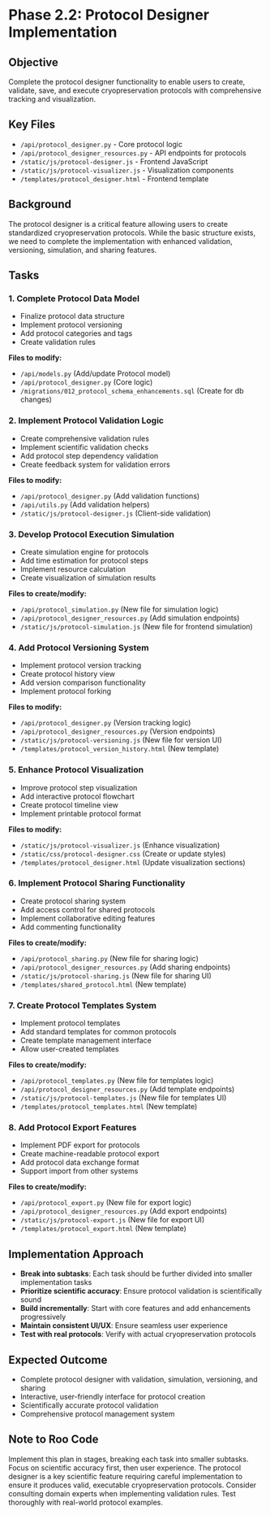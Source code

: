 # Phase 2.2: Protocol Designer Implementation

## Objective
Complete the protocol designer functionality to enable users to create, validate, save, and execute cryopreservation protocols with comprehensive tracking and visualization.

## Key Files
- `/api/protocol_designer.py` - Core protocol logic
- `/api/protocol_designer_resources.py` - API endpoints for protocols
- `/static/js/protocol-designer.js` - Frontend JavaScript
- `/static/js/protocol-visualizer.js` - Visualization components
- `/templates/protocol_designer.html` - Frontend template

## Background
The protocol designer is a critical feature allowing users to create standardized cryopreservation protocols. While the basic structure exists, we need to complete the implementation with enhanced validation, versioning, simulation, and sharing features.

## Tasks

### 1. Complete Protocol Data Model
- Finalize protocol data structure
- Implement protocol versioning
- Add protocol categories and tags
- Create validation rules

**Files to modify:**
- `/api/models.py` (Add/update Protocol model)
- `/api/protocol_designer.py` (Core logic)
- `/migrations/012_protocol_schema_enhancements.sql` (Create for db changes)

### 2. Implement Protocol Validation Logic
- Create comprehensive validation rules
- Implement scientific validation checks
- Add protocol step dependency validation
- Create feedback system for validation errors

**Files to modify:**
- `/api/protocol_designer.py` (Add validation functions)
- `/api/utils.py` (Add validation helpers)
- `/static/js/protocol-designer.js` (Client-side validation)

### 3. Develop Protocol Execution Simulation
- Create simulation engine for protocols
- Add time estimation for protocol steps
- Implement resource calculation
- Create visualization of simulation results

**Files to create/modify:**
- `/api/protocol_simulation.py` (New file for simulation logic)
- `/api/protocol_designer_resources.py` (Add simulation endpoints)
- `/static/js/protocol-simulation.js` (New file for frontend simulation)

### 4. Add Protocol Versioning System
- Implement protocol version tracking
- Create protocol history view
- Add version comparison functionality
- Implement protocol forking

**Files to modify:**
- `/api/protocol_designer.py` (Version tracking logic)
- `/api/protocol_designer_resources.py` (Version endpoints)
- `/static/js/protocol-versioning.js` (New file for version UI)
- `/templates/protocol_version_history.html` (New template)

### 5. Enhance Protocol Visualization
- Improve protocol step visualization
- Add interactive protocol flowchart
- Create protocol timeline view
- Implement printable protocol format

**Files to modify:**
- `/static/js/protocol-visualizer.js` (Enhance visualization)
- `/static/css/protocol-designer.css` (Create or update styles)
- `/templates/protocol_designer.html` (Update visualization sections)

### 6. Implement Protocol Sharing Functionality
- Create protocol sharing system
- Add access control for shared protocols
- Implement collaborative editing features
- Add commenting functionality

**Files to create/modify:**
- `/api/protocol_sharing.py` (New file for sharing logic)
- `/api/protocol_designer_resources.py` (Add sharing endpoints)
- `/static/js/protocol-sharing.js` (New file for sharing UI)
- `/templates/shared_protocol.html` (New template)

### 7. Create Protocol Templates System
- Implement protocol templates
- Add standard templates for common protocols
- Create template management interface
- Allow user-created templates

**Files to create/modify:**
- `/api/protocol_templates.py` (New file for templates logic)
- `/api/protocol_designer_resources.py` (Add template endpoints)
- `/static/js/protocol-templates.js` (New file for templates UI)
- `/templates/protocol_templates.html` (New template)

### 8. Add Protocol Export Features
- Implement PDF export for protocols
- Create machine-readable protocol export
- Add protocol data exchange format
- Support import from other systems

**Files to create/modify:**
- `/api/protocol_export.py` (New file for export logic)
- `/api/protocol_designer_resources.py` (Add export endpoints)
- `/static/js/protocol-export.js` (New file for export UI)
- `/templates/protocol_export.html` (New template)

## Implementation Approach
- **Break into subtasks**: Each task should be further divided into smaller implementation tasks
- **Prioritize scientific accuracy**: Ensure protocol validation is scientifically sound
- **Build incrementally**: Start with core features and add enhancements progressively
- **Maintain consistent UI/UX**: Ensure seamless user experience
- **Test with real protocols**: Verify with actual cryopreservation protocols

## Expected Outcome
- Complete protocol designer with validation, simulation, versioning, and sharing
- Interactive, user-friendly interface for protocol creation
- Scientifically accurate protocol validation
- Comprehensive protocol management system

## Note to Roo Code
Implement this plan in stages, breaking each task into smaller subtasks. Focus on scientific accuracy first, then user experience. The protocol designer is a key scientific feature requiring careful implementation to ensure it produces valid, executable cryopreservation protocols. Consider consulting domain experts when implementing validation rules. Test thoroughly with real-world protocol examples.